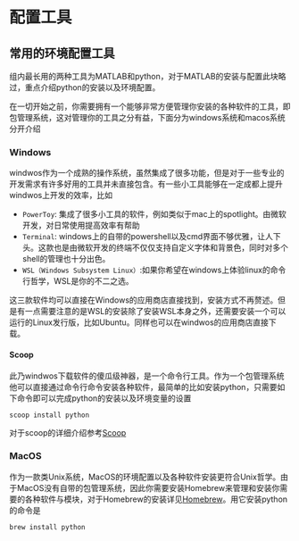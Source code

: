 # 配置工具

## 常用的环境配置工具

组内最长用的两种工具为MATLAB和python，对于MATLAB的安装与配置此块略过，重点介绍python的安装以及环境配置。

在一切开始之前，你需要拥有一个能够非常方便管理你安装的各种软件的工具，即包管理系统，这对管理你的工具之分有益，下面分为windows系统和macos系统分开介绍

### Windows

windwos作为一个成熟的操作系统，虽然集成了很多功能，但是对于一些专业的开发需求有许多好用的工具并未直接包含。有一些小工具能够在一定成都上提升windwos上开发的效率，比如

- ```PowerToy```: 集成了很多小工具的软件，例如类似于mac上的spotlight。由微软开发，对日常使用提高效率有帮助
- ```Terminal```: windows上的自带的powershell以及cmd界面不够优雅，让人下头。这款也是由微软开发的终端不仅仅支持自定义字体和背景色，同时对多个shell的管理也十分出色。
- ```WSL（Windows Subsystem Linux）```:如果你希望在windows上体验linux的命令行哲学，WSL是你的不二之选。 

这三款软件均可以直接在Windows的应用商店直接找到，安装方式不再赘述。但是有一点需要注意的是WSL的安装除了安装WSL本身之外，还需要安装一个可以运行的Linux发行版，比如Ubuntu。同样也可以在windwos的应用商店直接下载。

#### Scoop

此乃windwos下载软件的傻瓜级神器，是一个命令行工具。作为一个包管理系统他可以直接通过命令行命令安装各种软件，最简单的比如安装python，只需要如下命令即可以完成python的安装以及环境变量的设置

```shell
scoop install python
```

对于scoop的详细介绍参考[Scoop](../工具/Scoop.md)

### MacOS
    
作为一款类Unix系统，MacOS的环境配置以及各种软件安装更符合Unix哲学。由于MacOS没有自带的包管理系统，因此你需要安装Homebrew来管理和安装你需要的各种软件与模块，对于Homebrew的安装详见[Homebrew](https://brew.sh)。用它安装python的命令是

```shell
brew install python
```

